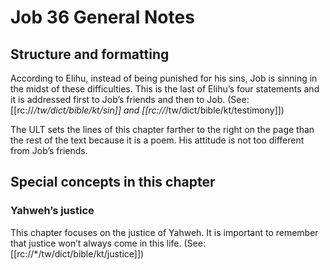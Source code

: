 # Job 36 General Notes
## Structure and formatting

According to Elihu, instead of being punished for his sins, Job is sinning in the midst of these difficulties. This is the last of Elihu’s four statements and it is addressed first to Job’s friends and then to Job. (See: [[rc://*/tw/dict/bible/kt/sin]] and [[rc://*/tw/dict/bible/kt/testimony]])

The ULT sets the lines of this chapter farther to the right on the page than the rest of the text because it is a poem. His attitude is not too different from Job’s friends.

## Special concepts in this chapter

### Yahweh’s justice
This chapter focuses on the justice of Yahweh. It is important to remember that justice won’t always come in this life. (See: [[rc://*/tw/dict/bible/kt/justice]])